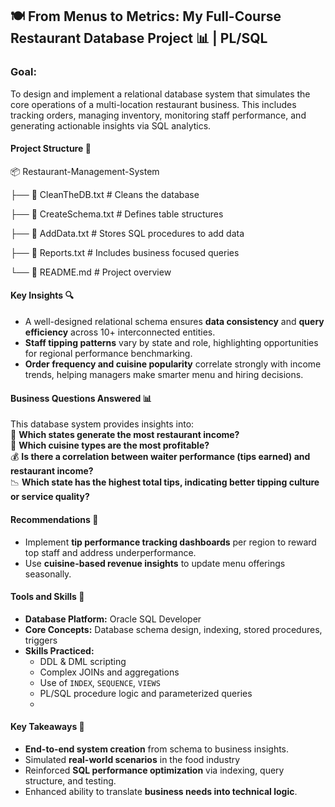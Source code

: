 ## 🍽️ From Menus to Metrics: My Full-Course Restaurant Database Project 📊 | PL/SQL

### **Goal:**
To design and implement a relational database system that simulates the core operations of a multi-location restaurant business. This includes tracking orders, managing inventory, monitoring staff performance, and generating actionable insights via SQL analytics.

#### **Project Structure** 📁

📦 Restaurant-Management-System

├── 📜 CleanTheDB.txt # Cleans the database

├── 📜 CreateSchema.txt # Defines table structures

├── 📜 AddData.txt # Stores SQL procedures to add data

├── 📜 Reports.txt # Includes business focused queries 

└── 📜 README.md # Project overview

#### **Key Insights** 🔍
* A well-designed relational schema ensures **data consistency** and **query efficiency** across 10+ interconnected entities.
* **Staff tipping patterns** vary by state and role, highlighting opportunities for regional performance benchmarking.
* **Order frequency and cuisine popularity** correlate strongly with income trends, helping managers make smarter menu and hiring decisions.

#### Business Questions Answered 📊 
This database system provides insights into:  
📍 **Which states generate the most restaurant income?**  
🍕 **Which cuisine types are the most profitable?**  
💰 **Is there a correlation between waiter performance (tips earned) and restaurant income?**  
📉 **Which state has the highest total tips, indicating better tipping culture or service quality?**  

#### **Recommendations** 🎯
* Implement **tip performance tracking dashboards** per region to reward top staff and address underperformance.
* Use **cuisine-based revenue insights** to update menu offerings seasonally.

#### **Tools and Skills** 🧰
* **Database Platform:** Oracle SQL Developer
* **Core Concepts:** Database schema design, indexing, stored procedures, triggers
* **Skills Practiced:**
  * DDL & DML scripting
  * Complex JOINs and aggregations
  * Use of `INDEX`, `SEQUENCE`, `VIEWS`
  * PL/SQL procedure logic and parameterized queries
  * 
#### **Key Takeaways** 🚀

* **End-to-end system creation** from schema to business insights.
* Simulated **real-world scenarios** in the food industry
* Reinforced **SQL performance optimization** via indexing, query structure, and testing.
* Enhanced ability to translate **business needs into technical logic**.

